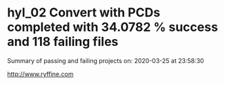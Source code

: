 # hyl_02 Convert with PCDs completed with 34.0782 % success and 118 failing files

Summary of passing and failing projects on: 2020-03-25 at 23:58:30

http://www.ryffine.com
